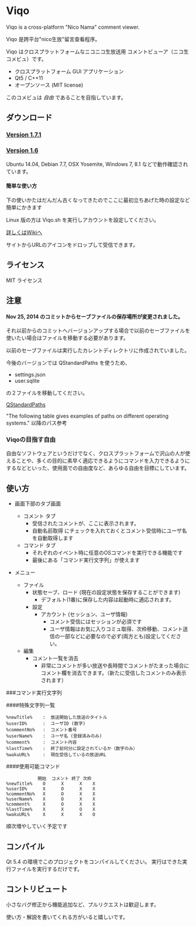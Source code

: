 Viqo
====

Viqo is a cross-platform "Nico Nama" comment viewer.

Viqo 是跨平台"nico生放"留言查看程序。

Viqo はクロスプラットフォームなニコニコ生放送用 コメントビューア（ニコ生 コメビュ）です。

* クロスプラットフォーム GUI アプリケーション
* Qt5 / C++11
* オープンソース (MIT license)

このコメビュは *自由* であることを目指しています。

ダウンロード
------------

### [Version 1.7.1](https://github.com/diginatu/Viqo/releases/tag/v1.7.1)

### [Version 1.6](https://github.com/diginatu/Viqo/releases/tag/v1.6)

Ubuntu 14.04, Debian 7.7, OSX Yosemite, Windows 7, 8.1 などで動作確認されています。

#### 簡単な使い方

下の使いかたはだんだん古くなってきたのでここに最初立ちあげた時の設定など簡単にかきます

Linux 版の方は Viqo.sh を実行しアカウントを設定してください。

[詳しくはWikiへ](https://github.com/diginatu/Viqo/wiki)

サイトからURLのアイコンをドロップして受信できます。

ライセンス
----------

MIT ライセンス

注意
----

#### Nov 25, 2014 のコミットからセーブファイルの保存場所が変更されました。
それ以前からのコミットへバージョンアップする場合で以前のセーブファイルを使いたい場合はファイルを移動する必要があります。

 以前のセーブファイルは実行したカレントディレクトリに作成されていました。

 今後のバージョンでは QStandardPaths を使うため、

  * settings.json
  * user.sqlite

 の２ファイルを移動してください。

[QStandardPaths](http://qt-project.org/doc/qt-5/qstandardpaths.html#LocateOption-enum)

"The following table gives examples of paths on different operating systems." 以降のパス参考


### Viqoの目指す自由
 自由なソフトウェアというだけでなく、クロスプラットフォームで沢山の人が使えることや、多くの目的に素早く適応できるようにコマンドを入力できるようにするなどといった、使用面での自由度など、あらゆる自由を目標にしています。

使い方
------
* 画面下部のタブ画面
  + コメント タブ
    - 受信されたコメントが、ここに表示されます。
    - 自動名前取得 にチェックを入れておくとコメント受信時にユーザ名を自動取得します
  + コマンド タブ
    - それぞれのイベント時に任意のOSコマンドを実行できる機能です
    - 最後にある「コマンド実行文字列」が使えます

* メニュー
  + ファイル
    - 状態セーブ、ロード (現在の設定状態を保存することができます)
      + デフォルト(1番)に保存した内容は起動時に適応されます。
    - 設定
      + アカウント (セッション、ユーザ情報)
        * コメント受信にはセッションが必須です
        * ユーザ情報はお気に入りコミュ取得、次枠移動、コメント送信の一部などに必要なので必ず(両方とも)設定してください。
  + 編集
    - コメント一覧を消去
      + 非常にコメントが多い放送や長時間でコメントがたまった場合にコメント欄を消去できます。（新たに受信したコメントのみ表示されます）


###コマンド実行文字列

####特殊文字列一覧

```
%newTitle%    :  放送開始した放送のタイトル
%userID%      :  ユーザID (数字)
%commentNo%   :  コメント番号
%userName%    :  ユーザ名 (登録済みのみ)
%comment%     :  コメント内容
%lastTime%    :  終了前何分に設定されているか（数字のみ）
%wakuURL%     :  現在受信しているの放送URL
```

####使用可能コマンド

```
            開始  コメント 終了 次枠
%newTitle%    O      X      X    X
%userID%      X      O      X    X  
%commentNo%   X      O      X    X  
%userName%    X      O      X    X  
%comment%     X      O      X    X  
%lastTime%    X      X      O    X  
%wakuURL%     X      X      X    O  
```
順次増やしていく予定です

コンパイル
----------

Qt 5.4 の環境でこのプロジェクトをコンパイルしてください。
実行はできた実行ファイルを実行するだけです。

コントリビュート
----------------

小さなバグ修正から機能追加など、プルリクエストは歓迎します。

使い方・解説を書いてくれる方がいると嬉しいです。

